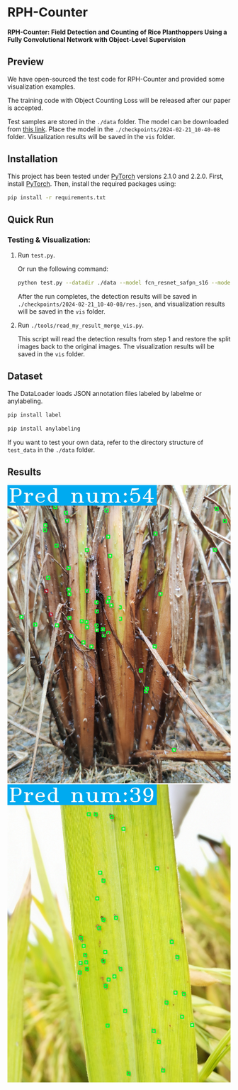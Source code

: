 # RPH-Counter

**RPH-Counter: Field Detection and Counting of Rice Planthoppers Using a Fully Convolutional Network with Object-Level Supervision**

## Preview

We have open-sourced the test code for RPH-Counter and provided some visualization examples. 

The training code with Object Counting Loss will be released after our paper is accepted. 

Test samples are stored in the `./data` folder. The model can be downloaded from [this link](https://pan.quark.cn/s/2399504ff403). Place the model in the `./checkpoints/2024-02-21_10-40-08` folder. Visualization results will be saved in the `vis` folder.

## Installation

This project has been tested under [PyTorch](https://pytorch.org/) versions 2.1.0 and 2.2.0. First, install [PyTorch](https://pytorch.org/). Then, install the required packages using:

```bash
pip install -r requirements.txt
```

## Quick Run
### Testing & Visualization:

1. Run `test.py`.

    Or run the following command: 
    ```bash
    python test.py --datadir ./data --model fcn_resnet_safpn_s16 --model_path ./checkpoints/2024-02-21_10-40-08/model_best_f1.pth
    ```
    After the run completes, the detection results will be saved in `./checkpoints/2024-02-21_10-40-08/res.json`, and visualization results will be saved in the `vis` folder.


2. Run `./tools/read_my_result_merge_vis.py`. 

    This script will read the detection results from step 1 and restore the split images back to the original images. The visualization results will be saved in the `vis` folder.

## Dataset
The DataLoader loads JSON annotation files labeled by labelme or anylabeling. 
```bash
pip install label
```
```bash
pip install anylabeling
```
If you want to test your own data, refer to the directory structure of `test_data` in the `./data` folder.

## Results
![Results](https://github.com/ZZL0897/RPH-Counter/blob/main/checkpoints/2024-02-21_10-40-08/vis/o_pred/IMG_20230912_105844.jpg)
![Results](https://github.com/ZZL0897/RPH-Counter/blob/main/checkpoints/2024-02-21_10-40-08/vis/o_pred/IMG_20230913_100043.jpg)